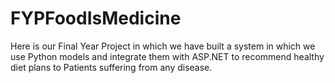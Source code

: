 # FYPFoodIsMedicine
Here is our Final Year Project in which we have built a system in which we use Python models and integrate them with ASP.NET to recommend healthy diet plans to Patients suffering from any disease.
